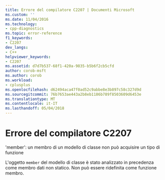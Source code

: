 ```yaml
---
title: Errore del compilatore C2207 | Documenti Microsoft
ms.custom: ''
ms.date: 11/04/2016
ms.technology:
- cpp-diagnostics
ms.topic: error-reference
f1_keywords:
- C2207
dev_langs:
- C++
helpviewer_keywords:
- C2207
ms.assetid: d7d7b537-68f1-420a-9835-b5b6f2cb5cfd
author: corob-msft
ms.author: corob
ms.workload:
- cplusplus
ms.openlocfilehash: d62494aca47f0ad52c9abbe8e3b897c58c327d9d
ms.sourcegitcommit: 76b7653ae443a2b8eb1186b789f8503609d6453e
ms.translationtype: MT
ms.contentlocale: it-IT
ms.lasthandoff: 05/04/2018
---
```

# <a name="compiler-error-c2207"></a>Errore del compilatore C2207
'member': un membro di un modello di classe non può acquisire un tipo di funzione  
  
 L'oggetto `member` del modello di classe è stato analizzato in precedenza come membro dati non statico. Non può essere ridefinita come funzione membro.